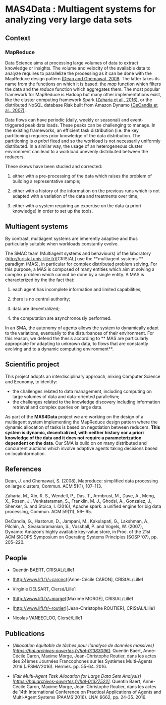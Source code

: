 # MAS4Data : Multiagent systems for analyzing very large data sets 

## Context 

### MapReduce

Data Science aims at processing large volumes of data to extract
knowledge or insights. The volume and velocity of the available data
to analyze requires to parallelize the processing as it can be done
with the MapReduce design pattern [(Dean and Ghemawat, 2008](#1). The
latter takes its name from the functions on which it is based: the
*map* function which filters the data and the *reduce* function which
aggregates them. The most popular framework for MapReduce is Hadoop
but many other implementations exist, like the cluster computing
framework Spark [(Zaharia et al., 2016)](#2), or the distributed NoSQL
database Riak built from Amazon Dynamo [(DeCandia et al., 2007)](#3).

Data flows can have periodic (daily, weekly or seasonal) and
event-triggered peak data loads. These peaks can be challenging to
manage. In the existing frameworks, an efficient task distribution
(i.e. the key partitioning) requires prior knowledge of the data
distribution. The partitioning is *a priori* fixed and so the workload
is not necessarily uniformly distributed. In a similar way, the usage
of an heterogeneous cluster environment can lead to a workload
unevenly distributed between the reducers. 

These skews have been studied and corrected: 

1. either with a pre-processing of the data which raises the problem
   of building a representative sample;

2. either with a history of the information on the previous runs which
is not adapted with a variation of the data and treatments over time;

3. either with a system requiring an expertise on the data (a priori
knowledge) in order to set up the tools.

## Multiagent systems

By contrast, multiagent
systems are inherently adaptive and thus particularly suitable when
workloads constantly evolve.

The SMAC team (Multiagent systems and behaviours) of the laboratory
(http://cristal.univ-lille.fr)[CRIStAL] use the **multiagent systems
** paradigm (MAS), in particular for complex distributed problem
solving. For this purpose, a MAS is composed of many entities which
aim at solving a complex problem which cannot be done by a single
entity. A MAS is characterized by the the fact that:

1. each agent has incomplete information and limited capabilities;

2. there is no central authority;

3. data are decentralized;

4. the computation are asynchronously performed.

In an SMA, the autonomy of agents allows the system to dynamically
adapt to the variations, eventually to the disturbances of their
environment. For this reason, we defend the thesis according to ** MAS
are particularly appropriate for adapting to unknown data, to flows
that are constantly evolving and to a dynamic computing environment**.
    
## Scientific project

This project adopts an interdisciplinary approach, mixing Computer
Science and Economy, to identify:

* the challenges related to data management, including computing on
      large volumes of data and data-oriented parallelism;
* the challenges related to the knowledge discovery including
      information retrieval and complex queries on large data.

As part of the **MAS4Data** project we are working on the design of a
multiagent system implementing the MapReduce design pattern where the
dynamic allocation of tasks is based on negotiation between
reducers. **This system is dynamic, decentralized, with neither
history nor a priori knowledge of the data and it does not require a
parameterization dependent on the data**. Our SMA is build on on many
distributed and concurrent auctions which involve adaptive agents
taking decisions based on localinformation.

## References

<a name="1">Dean, J. and Ghemawat, S. (2008)</a>, Mapreduce: simplified data
processing on large clusters, Commun. ACM 51(1), 107–113.

<a name="2">Zaharia, M., Xin, R. S., Wendell, P., Das, T., Armbrust, M., Dave, A.,
Meng, X., Rosen, J., Venkataraman, S., Franklin, M. J., Ghodsi, A.,
Gonzalez, J., Shenker, S. and Stoica, I. (2016)</a>, Apache spark: a
unified engine for big data processing, Commun. ACM 59(11), 56– 65.

<a name="3">DeCandia, G., Hastorun, D., Jampani, M., Kakulapati, G.,
Lakshman, A., Pilchin, A., Sivasubramanian, S., Vosshall, P. and
Vogels, W. (2007)</a>, Dynamo: Amazon’s highly available key-value store,
in Proc. of the 21st ACM SIGOPS Symposium on Operating Systems
Principles (SOSP ’07), pp. 205–220.

## People

* Quentin BAERT, CRIStAL/Lille1 

* (http://www.lifl.fr/~caronc)[Anne-Cécile CARON],  CRIStAL/Lille1 

* Virginie DELSART, Clersé/Lille1

* (http://www.lifl.fr/~morge)[Maxime MORGE], CRIStAL/Lille1

* (http://www.lifl.fr/~routier)[Jean-Christophe ROUTIER], CRIStAL/Lille1

* Nicolas VANEECLOO, Clersé/Lille1

## Publications

- *(Allocation équitable de tâches pour l'analyse de données massives)[https://hal.archives-ouvertes.fr/hal-01383096].*
Quentin Baert, Anne-Cécile Caron, Maxime Morge, Jean-Christophe
Routier, dans les actes des 24èmes Journées Francophones sur les
Systèmes Multi-Agents 2016 (JFSMA'2016). Hermès. pp. 55-64. 2016.

- *(Fair Multi-Agent Task Allocation for Large Data Sets Analysis)[https://hal.archives-ouvertes.fr/hal-01327522].*
Quentin Baert, Anne-Cécile Caron, Maxime Morge, Jean-Christophe
Routier, dans les actes de 14th International Conference on Practical
Applications of Agents and Multi-Agent Systems (PAAMS'2016). LNAI
9662, pp. 24-35. 2016.

